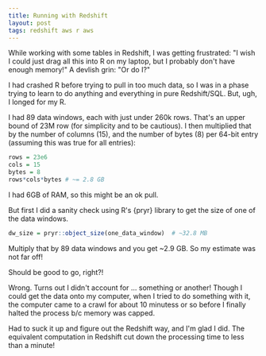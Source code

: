 ```yaml
---
title: Running with Redshift
layout: post
tags: redshift aws r aws
---
```


While working with some tables in Redshift, I was getting frustrated: "I wish I could just 
drag all this into R on my laptop, but I probably don't have enough memory!" A devlish grin: "Or do I?"

I had crashed R before trying to pull in too much data, so I was in a phase trying to learn to
do anything and everything in pure Redshift/SQL.  But, ugh, I longed for my R.

I had 89 data windows, each with just under 260k rows.  That's an upper bound of 23M row (for
simplicity and to be cautious). I then multiplied that by the number of columns (15), and the number
of bytes (8) per 64-bit entry (assuming this was true for all entries):

```r
rows = 23e6
cols = 15
bytes = 8
rows*cols*bytes # ~= 2.8 GB
```

I had 6GB of RAM, so this might be an ok pull.

But first I did a sanity check using R's {pryr} library to get the size of 
one of the data windows. 

```r
dw_size = pryr::object_size(one_data_window)  # ~32.8 MB
```

Multiply that by 89 data windows and you get ~2.9 GB.  So my estimate was not far off!

Should be good to go, right?!

Wrong. Turns out I didn't account for ... something or another! Though I could get the data
onto my computer, when I tried to do something with it, the computer came to a crawl for about
10 minutess or so before I finally halted the process b/c memory was capped.  

Had to suck it up and figure out the Redshift way, and I'm glad I did.  The equivalent computation
in Redshift cut down the processing time to less than a minute!
